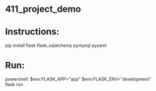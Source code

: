 # 411_project_demo
# Instructions:
pip install flask flask_sqlalchemy pymysql pyyaml
# Run:
powershell: 
$env:FLASK_APP="app"
$env:FLASK_ENV="development"
flask run

